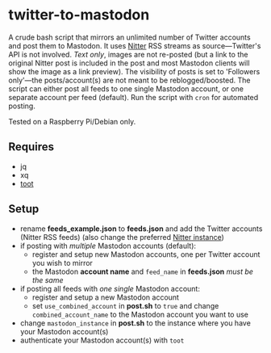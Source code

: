 # twitter-to-mastodon
A crude bash script that mirrors an unlimited number of Twitter accounts and post them to Mastodon. It uses [Nitter](https://github.com/zedeus/nitter) RSS streams as source—Twitter's API is not involved. _Text only_, images are not re-posted (but a link to the original Nitter post is included in the post and most Mastodon clients will show the image as a link preview). The visibility of posts is set to 'Followers only'—the posts/account(s) are not meant to be reblogged/boosted. The script can either post all feeds to one single Mastodon account, or one separate account per feed (default). Run the script with `cron` for automated posting.

Tested on a Raspberry Pi/Debian only.

## Requires
* jq
* xq
* [toot](https://github.com/ihabunek/toot)

## Setup
- rename **feeds_example.json** to **feeds.json** and add the Twitter accounts (Nitter RSS feeds) (also change the preferred [Nitter instance](https://github.com/xnaas/nitter-instances))
- if posting with _multiple_ Mastodon accounts (default):
  - register and setup new Mastodon accounts, one per Twitter account you wish to mirror
  - the Mastodon **account name** and `feed_name` in **feeds.json** _must be the same_
- if posting all feeds with _one single_ Mastodon account:
  - register and setup a new Mastodon account
  - set `use_combined_account` in **post.sh** to `true` and change `combined_account_name` to the Mastodon account you want to use
 - change `mastodon_instance` in **post.sh** to the instance where you have your Mastodon account(s)
 - authenticate your Mastodon account(s) with `toot`
